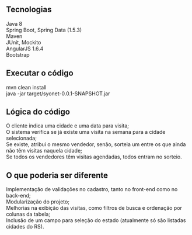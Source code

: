 ## Tecnologias

Java 8  
Spring Boot, Spring Data (1.5.3)  
Maven  
JUnit, Mockito  
AngularJS 1.6.4  
Bootstrap

## Executar o código

mvn clean install  
java -jar target/syonet-0.0.1-SNAPSHOT.jar

## Lógica do código

O cliente indica uma cidade e uma data para visita;  
O sistema verifica se já existe uma visita na semana para a cidade selecionada;  
Se existe, atribui o mesmo vendedor, senão, sorteia um entre os que ainda não têm visitas naquela cidade;  
Se todos os vendedores têm visitas agendadas, todos entram no sorteio.

## O que poderia ser diferente

Implementação de validações no cadastro, tanto no front-end como no back-end;  
Modularização do projeto;  
Melhorias na exibição das visitas, como filtros de busca e ordenação por colunas da tabela;  
Inclusão de um campo para seleção do estado (atualmente só são listadas cidades do RS).